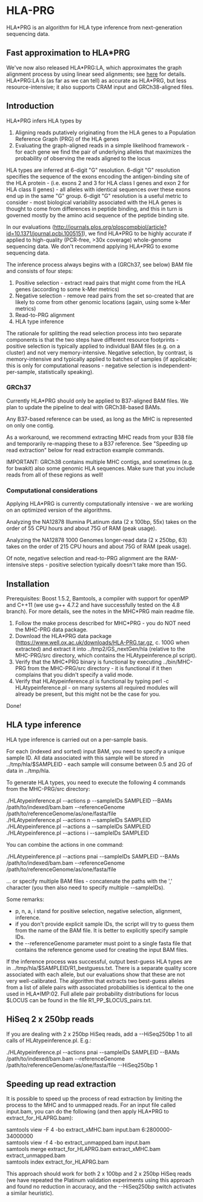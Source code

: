 # HLA-PRG

HLA\*PRG is an algorithm for HLA type inference from next-generation sequencing data.

## Fast approximation to HLA\*PRG

We've now also released HLA\*PRG:LA, which approximates the graph alignment process by using linear seed alignments; see [here](https://github.com/AlexanderDilthey/HLA-PRG-LA/) for details. HLA\*PRG:LA is (as far as we can tell) as accurate as HLA\*PRG, but less resource-intensive; it also supports CRAM input and GRCh38-aligned files.

## Introduction

HLA*PRG infers HLA types by

1. Aligning reads putatively originating from the HLA genes to a Population Reference Graph (PRG) of the HLA genes
2. Evaluating the graph-aligned reads in a simple likelihood framework - for each gene we find the pair of underlying alleles that maximizes the probability of observing the reads aligned to the locus

HLA types are inferred at 6-digit "G" resolution. 6-digit "G" resolution specifies the sequence of the exons encoding the antigen-binding site of the HLA protein - (i.e. exons 2 and 3 for HLA class I genes and exon 2 for HLA class II genes) - all alleles with identical sequences over these exons end up in the same "G" group. 6-digit "G" resolution is a useful metric to consider - most biological variability associated with the HLA genes is thought to come from differences in peptide binding, and this in turn is governed mostly by the amino acid sequence of the peptide binding site.

In our evaluations (http://journals.plos.org/ploscompbiol/article?id=10.1371/journal.pcbi.1005151), we find HLA\*PRG to be highly accurate if applied to high-quality (PCR-free, >30x coverage) whole-genome sequencing data. We don't recommend applying HLA*PRG to exome sequencing data.

The inference process always begins with a (GRCh37, see below) BAM file and consists of four steps:

1. Positive selection - extract read pairs that might come from the HLA genes (according to some k-Mer metrics)
2. Negative selection - remove read pairs from the set so-created that are likely to come from other genomic locations (again, using some k-Mer metrics)
3. Read-to-PRG alignment
4. HLA type inference

The rationale for splitting the read selection process into two separate components is that the two steps have different resource footprints - positive selection is typically applied to individual BAM files (e.g. on a cluster) and not very memory-intensive. Negative selection, by contrast, is memory-intensive and typically applied to batches of samples (if applicable; this is only for computational reasons - negative selection is independent-per-sample, statistically speaking).

### GRCh37

Currently HLA\*PRG should only be applied to B37-aligned BAM files. We plan to update the pipeline to deal with GRCh38-based BAMs.

Any B37-based reference can be used, as long as the MHC is represented on only one contig.

As a workaround, we recommend extracting MHC reads from your B38 file and temporarily re-mapping these to a B37 reference. See "Speeding up read extraction" below for read extraction example commands.

IMPORTANT: GRCh38 contains multiple MHC contigs, and sometimes (e.g. for bwakit) also some genomic HLA sequences. Make sure that you include reads from all of these regions as well!


### Computational considerations

Applying HLA\*PRG is currently computationally intensive - we are working on an optimized version of the algorithms.

Analyzing the NA12878 Illumina PLatinum data (2 x 100bp, 55x) takes on the order of 55 CPU hours and about 75G of RAM (peak usage).

Analyzing the NA12878 1000 Genomes longer-read data (2 x 250bp, 63) takes on the order of 215 CPU hours and about 75G of RAM (peak usage).

Of note, negative selection and read-to-PRG alignment are the RAM-intensive steps - positive selection typically doesn't take more than 15G.

## Installation

Prerequisites: Boost 1.5.2, Bamtools, a compiler with support for openMP and C++11 (we use g++ 4.7.2 and have successfully tested on the 4.8 branch). For more details, see the notes in the MHC*PRG main readme file.

1. Follow the make process described for MHC\*PRG - you do NOT need the MHC-PRG data package.
2. Download the HLA\*PRG data package (https://www.well.ox.ac.uk/downloads/HLA-PRG.tar.gz, c. 100G when extracted) and extract it into ../tmp2/GS_nextGen/hla (relative to the MHC-PRG/src directory, which contains the HLAtypeinference.pl script).
3. Verify that the MHC\*PRG binary is functional by executing ../bin/MHC-PRG from the MHC-PRG/src directory - it is functional if it then complains that you didn't specify a valid mode.
4. Verify that HLAtypeinference.pl is functional by typing perl -c HLAtypeinference.pl - on many systems all required modules will already be present, but this might not be the case for you.

Done!

## HLA type inference

HLA type inference is carried out on a per-sample basis.

For each (indexed and sorted) input BAM, you need to specify a unique sample ID. All data associated with this sample will be stored in ../tmp/hla/$SAMPLEID - each sample will consume between 0.5 and 2G of data in ../tmp/hla.

To generate HLA types, you need to execute the following 4 commands from the MHC-PRG/src directory:

./HLAtypeinference.pl --actions p --sampleIDs SAMPLEID --BAMs /path/to/indexed/bam.bam --referenceGenome   /path/to/referenceGenome/as/one/fasta/file  
./HLAtypeinference.pl --actions n --sampleIDs SAMPLEID  
./HLAtypeinference.pl --actions a --sampleIDs SAMPLEID  
./HLAtypeinference.pl --actions i --sampleIDs SAMPLEID  

You can combine the actions in one command:

./HLAtypeinference.pl --actions pnai --sampleIDs SAMPLEID --BAMs /path/to/indexed/bam.bam --referenceGenome /path/to/referenceGenome/as/one/fasta/file  

... or specify multiple BAM files - concatenate the paths with the ',' character (you then also need to specify multiple --sampleIDs).

Some remarks:
- p, n, a, i stand for positive selection, negative selection, alignment, inference.
- if you don't provide explicit sample IDs, the script will try to guess them from the name of the BAM file. It is better to explicitly specify sample IDs.
- the --referenceGenome parameter must point to a single fasta file that contains the reference genome used for creating the input BAM files.

If the inference process was successful, output best-guess HLA types are in ../tmp/hla/$SAMPLEID/R1_bestguess.txt. There is a separate quality score associated with each allele, but our evaluations show that these are not very well-calibrated. The algorithm that extracts two best-guess alleles from a list of allele pairs with associated probabilities is identical to the one used in HLA*IMP:02. Full allele pair probability distributions for locus $LOCUS can be found in the file R1_PP_$LOCUS_pairs.txt.

## HiSeq 2 x 250bp reads

If you are dealing with 2 x 250bp HiSeq reads, add a --HiSeq250bp 1 to all calls of HLAtypeinference.pl. E.g.:

./HLAtypeinference.pl --actions pnai --sampleIDs SAMPLEID --BAMs /path/to/indexed/bam.bam --referenceGenome /path/to/referenceGenome/as/one/fasta/file --HiSeq250bp 1

## Speeding up read extraction

It is possible to speed up the process of read extraction by limiting the process to the MHC and to unmapped reads. For an input file called input.bam, you can do the following (and then apply HLA*PRG to extract_for_HLAPRG.bam):

samtools view -F 4 -bo extract_xMHC.bam input.bam 6:2800000-34000000  
samtools view -f 4 -bo extract_unmapped.bam input.bam  
samtools merge extract_for_HLAPRG.bam extract_xMHC.bam extract_unmapped.bam  
samtools index extract_for_HLAPRG.bam

This approach should work for both 2 x 100bp and 2 x 250bp HiSeq reads (we have repeated the Platinum validation experiments using this approach and found no reduction in accuracy, and the --HiSeq250bp switch activates a similar heuristic).

